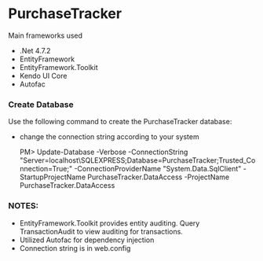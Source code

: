 # PurchaseTracker
Main frameworks used 
- .Net 4.7.2
- EntityFramework
- EntityFramework.Toolkit
- Kendo UI Core
- Autofac

### Create Database
Use the following command to create the PurchaseTracker database:
- change the connection string according to your system

    PM> Update-Database -Verbose -ConnectionString "Server=localhost\SQLEXPRESS;Database=PurchaseTracker;Trusted_Connection=True;" -ConnectionProviderName "System.Data.SqlClient" -StartupProjectName PurchaseTracker.DataAccess -ProjectName PurchaseTracker.DataAccess

### NOTES:
- EntityFramework.Toolkit provides entity auditing. Query TransactionAudit to view auditing for transactions.
- Utilized Autofac for dependency injection
- Connection string is in web.config
